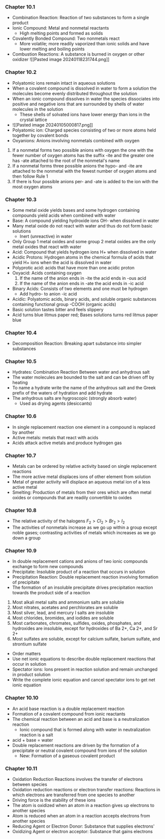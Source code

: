### Chapter 10.1
- Combination Reaction: Reaction of two substances to form a single product
- Ionic Compound: Metal and nonmetal reactants
	- High melting points and formed as solids
- Covalently Bonded Compound: Two nonmetals react
	- More volatile; more readily vaporized than ionic solids and have lower melting and boiling points
- Combustion Reactions: A substance is burned in oxygen or other oxidizer
![[Pasted image 20240118231744.png]]
### Chapter 10.2
- Polyatomic ions remain intact in aqueous solutions
- When a covalent compound is dissolved in water to form a solution the molecules become evenly distributed throughout the solution
- When an ionic compound dissolves in water the species dissociates into positive and negative ions that are surrounded by shells of water molecules in the solution
	- These shells of solvated ions have lower energy than ions in the crystal lattice
- ![[Pasted image 20240105000817.png]]
- Polyatomic ion: Charged species consisting of two or more atoms held together by covalent bonds
- Oxyanions: Anions involving nonmetals combined with oxygen
1. If a nonmetal forms two possible anions with oxygen the one with the fewer number of oxygen atoms has the suffix -ite and the greater one has -ate attached to the root of the nonmetal's name
2. If a nonmetal forms three possible anions the hypo- and -ite are attached to the nonmetal with the fewest number of oxygen atoms and then follow Rule 1
3. If there is four possible anions per- and -ate is added to the ion with the most oxygen atoms
### Chapter 10.3
- Some metal oxide yields bases and some hydrogen containing compounds yield acids when combined with water
- Base: A compound yielding hydroxide ions OH- when dissolved in water
- Many metal oxide do not react with water and thus do not form basic solutions
	- Inert (unreactive) in water
- Only Group 1 metal oxides and some group 2 metal oxides are the only metal oxides that react with water
- Acid: Compound that yields hydrogen ions H+ when dissolved in water
- Acidic Protons: Hydrogen atoms in the chemical formula of acids that yield H+ ions when the acid is dissolved in water
- Polyprotic acid: acids that have more than one acidic proton
- Oxyacid: Acids containing oxygen
	1. If the name of the anion ends in -ite the acid ends in -ous acid
	2. If the name of the anion ends in -ate the acid ends in -ic acid
- Binary Acids: Consists of two elements and one must be hydrogen
	- Add hydro- to anion -ic acid
- Acidic: Polyatomic acids, binary acids, and soluble organic substances containing functional group -COOH (organic acids)
- Basic solution tastes bitter and feels slippery
- Acid turns blue litmus paper red; Bases solutions turns red litmus paper blue
### Chapter 10.4
- Decomposition Reaction: Breaking apart substance into simpler substances
### Chapter 10.5
- Hydrates: Combination Reaction Between water and anhydrous salt
- The water molecules are bounded to the salt and can be driven off by heating
- To name a hydrate write the name of the anhydrous salt and the Greek prefix of the waters of hydration and add hydrate
- The anhydrous salts are hygroscopic (strongly absorb water)
	- Used as drying agents (desiccants)
### Chapter 10.6
- In single replacement reaction one element in a compound is replaced by another
- Active metals: metals that react with acids
- Acids attack active metals and produce hydrogen gas
### Chapter 10.7
- Metals can be ordered by relative activity based on single replacement reactions
- The more active metal displaces ions of other element from solution
- Metal of greater activity will displace an aqueous metal ion of a less active metal
- Smelting: Production of metals from their ores which are often metal oxides or compounds that are readily convertible to oxides
### Chapter 10.8
- The relative activity of the halogens $F_2>Cl_2>Br_2>I_2$
- The activities of nonmetals increase as we go up within a group except noble gases; contrasting activities of metals which increases as we go down a group
### Chapter 10.9
- In double replacement cations and anions of two ionic compounds exchange to form new compounds
- Precipitate: Insoluble product of a reaction that occurs in solution
- Precipitation Reaction: Double replacement reaction involving formation of precipitate
- The formation of an insoluble precipitate drives precipitation reaction towards the product side of a reaction
1. Most alkali metal salts and ammonium salts are soluble
2. Most nitrates, acetates and perchlorates are soluble
3. Most silver, lead, and mercury I salts are insoluble
4. Most chlorides, bromides, and iodides are soluble
5. Most carbonates, chromates, sulfides, oxides, phosphates, and hydroxides are insoluble, except for hydroxides of Ba 2+, Ca 2+, and Sr 2+
6. Most sulfates are soluble, except for calcium sulfate, barium sulfate, and strontium sulfate
- Order matters
- Use net ionic equations to describe double replacement reactions that occur in solution
- Spectator ions: Ions present in reaction solution and remain unchanged in product solution
- Write the complete ionic equation and cancel spectator ions to get net ionic equation
### Chapter 10.10
- An acid base reaction is a double replacement reaction
- Formation of a covalent compound from ionic reactants
- The chemical reaction between an acid and base is a neutralization reaction
	- Ionic compound that is formed along with water in neutralization reaction is a salt
- acid + base = water
- Double replacement reactions are driven by the formation of a precipitate or neutral covalent compound from ions of the solution
	- New: Formation of a gaseous covalent product
### Chapter 10.11
- Oxidation Reduction Reactions involves the transfer of electrons between species
- Oxidation reduction reactions or electron transfer reactions: Reactions in which electrons are transferred from one species to another
- Driving force is the stability of these ions
- The atom is oxidized when an atom in a reaction gives up electrons to another species
- Atom is reduced when an atom in a reaction accepts electrons from another species
- Reducing Agent or Electron Donor: Substance that supplies electrons'
- Oxidizing Agent or electron acceptor: Substance that gains electrons